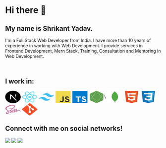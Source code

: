 

 
 # Hi there 👋
 ## My name is Shrikant Yadav.
 <p>I'm a Full Stack Web Developer from India. I have more than 10 years of experience in working with Web Development. I provide services in Frontend Development, Mern Stack, Training, Consultation and Mentoring in Web Development.</p>
 
 
<div style="display: inline_block"><br>
  <h2>I work in:</h2>
  <img align="center" alt="Next JS" height="40" width="50"
    src="https://raw.githubusercontent.com/devicons/devicon/master/icons/nextjs/nextjs-original.svg">
  <img align="center" alt="React" height="40" width="50"
    src="https://raw.githubusercontent.com/devicons/devicon/master/icons/react/react-original.svg">
  <img align="center" alt="Tailwind CSS" height="40" width="50"
    src="https://raw.githubusercontent.com/devicons/devicon/master/icons/tailwindcss/tailwindcss-original.svg">
  <img align="center" alt="JavaScript" height="40" width="50"
    src="https://raw.githubusercontent.com/devicons/devicon/master/icons/javascript/javascript-original.svg">
  <img align="center" alt="Typescript" height="40" width="50"
    src="https://raw.githubusercontent.com/devicons/devicon/master/icons/typescript/typescript-plain.svg">
  <img align="center" alt="Nodejs" height="40" width="50"
    src="https://raw.githubusercontent.com/devicons/devicon/master/icons/nodejs/nodejs-plain.svg">\
  <img align="center" alt="Mongodb" height="40" width="50"
    src="https://raw.githubusercontent.com/devicons/devicon/master/icons/mongodb/mongodb-plain.svg">
  <img align="center" alt="HTML 5" height="40" width="50"
    src="https://raw.githubusercontent.com/devicons/devicon/master/icons/html5/html5-original.svg">
  <img align="center" alt="CSS 3" height="40" width="50"
    src="https://raw.githubusercontent.com/devicons/devicon/master/icons/css3/css3-original.svg">
  <img align="center" alt="Sass/Scss" height="40" width="50"
    src="https://raw.githubusercontent.com/devicons/devicon/master/icons/sass/sass-original.svg">
  <img align="center" alt="Git" height="40" width="50"
    src="https://raw.githubusercontent.com/devicons/devicon/master/icons/git/git-original.svg">
</div>

<h2>Connect with me on social networks!</h2>
<div>

  <a target="_blank" href="https://www.linkedin.com/in/shrikantdev/"><img
  src="https://img.shields.io/badge/LinkedIn-0077B5?style=for-the-badge&logo=linkedin&logoColor=white" /><a />
  <a target="_blank" href="https://www.instagram.com/shrikant99070/"><img
  src="https://img.shields.io/badge/Instagram-E4405F?style=for-the-badge&logo=instagram&logoColor=white" /><a />
  <a target="_blank" href="mailto:shrikant9907@gmail.com"><img
  src="https://img.shields.io/badge/Gmail-D14836?style=for-the-badge&logo=gmail&logoColor=white" /><a />
 
</div>
